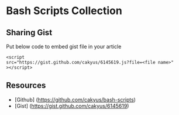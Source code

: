 Bash Scripts Collection
=======================

Sharing Gist
-------------

Put below code to embed gist file in your article

    <script 
    src="https://gist.github.com/cakyus/6145619.js?file=<file name>"
	></script>

Resources
---------

* [Github] (https://github.com/cakyus/bash-scripts)
* [Gist] (https://gist.github.com/cakyus/6145619)
